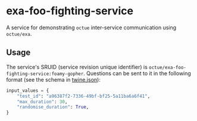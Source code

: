 # exa-foo-fighting-service

A service for demonstrating `octue` inter-service communication using `octue/exa`.

## Usage

The service's SRUID (service revision unique identifier) is `octue/exa-foo-fighting-service:foamy-gopher`. Questions
can be sent to it in the following format (see the schema in [twine.json](./twine.json)):

```python
input_values = {
    "test_id": "a96387f2-7336-49bf-bf25-5a11ba6a6f41",
    "max_duration": 30,
    "randomise_duration": True,
}
```
